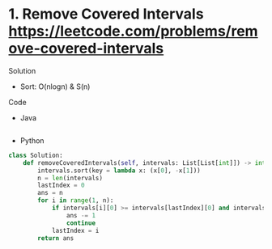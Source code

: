 # 1. Remove Covered Intervals https://leetcode.com/problems/remove-covered-intervals

Solution

- Sort: O(nlogn) & S(n)

Code

- Java

```java

```

- Python

```python
class Solution:
    def removeCoveredIntervals(self, intervals: List[List[int]]) -> int:
        intervals.sort(key = lambda x: (x[0], -x[1]))
        n = len(intervals)
        lastIndex = 0
        ans = n
        for i in range(1, n):
            if intervals[i][0] >= intervals[lastIndex][0] and intervals[i][1] <= intervals[lastIndex][1]:
                ans -= 1
                continue
            lastIndex = i
        return ans
```
